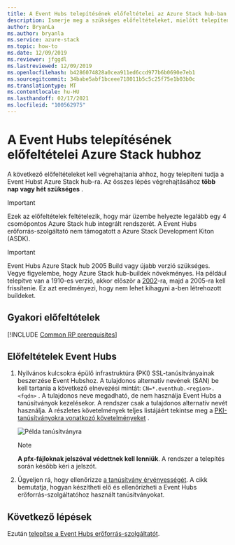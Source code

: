 ```yaml
---
title: A Event Hubs telepítésének előfeltételei az Azure Stack hub-ban
description: Ismerje meg a szükséges előfeltételeket, mielőtt telepítené a Event Hubs erőforrás-szolgáltatót az Azure Stack hub-on.
author: BryanLa
ms.author: bryanla
ms.service: azure-stack
ms.topic: how-to
ms.date: 12/09/2019
ms.reviewer: jfggdl
ms.lastreviewed: 12/09/2019
ms.openlocfilehash: b4286074828a0cea911ed6ccd977b6b0690e7eb1
ms.sourcegitcommit: 34babe5abf1bceee718011b5c5c25f75e1b03b0c
ms.translationtype: MT
ms.contentlocale: hu-HU
ms.lasthandoff: 02/17/2021
ms.locfileid: "100562975"
---
```

# <a name="prerequisites-for-installing-event-hubs-on-azure-stack-hub"></a>A Event Hubs telepítésének előfeltételei Azure Stack hubhoz

A következő előfeltételeket kell végrehajtania ahhoz, hogy telepíteni tudja a Event Hubst Azure Stack hub-ra. Az összes lépés végrehajtásához **több nap vagy hét szükséges** .

> [!IMPORTANT]
> Ezek az előfeltételek feltételezik, hogy már üzembe helyezte legalább egy 4 csomópontos Azure Stack hub integrált rendszerét. A Event Hubs erőforrás-szolgáltató nem támogatott a Azure Stack Development Kiton (ASDK).

> [!IMPORTANT]
> Event Hubs Azure Stack hub 2005 Build vagy újabb verzió szükséges. Vegye figyelembe, hogy Azure Stack hub-buildek növekményes. Ha például telepítve van a 1910-es verzió, akkor először a [2002](./release-notes.md?view=azs-2002&preserve-view=true#2002-build-reference)-ra, majd a 2005-ra kell frissítenie. Ez azt eredményezi, hogy nem lehet kihagyni a-ben létrehozott buildeket.

## <a name="common-prerequisites"></a>Gyakori előfeltételek

[!INCLUDE [Common RP prerequisites](../includes/resource-provider-prerequisites.md)]

## <a name="event-hubs-prerequisites"></a>Előfeltételek Event Hubs

1. Nyilvános kulcsokra épülő infrastruktúra (PKI) SSL-tanúsítványainak beszerzése Event Hubshoz. A tulajdonos alternatív nevének (SAN) be kell tartania a következő elnevezési mintát: `CN=*.eventhub.<region>.<fqdn>` . A tulajdonos neve megadható, de nem használja Event Hubs a tanúsítványok kezelésekor. A rendszer csak a tulajdonos alternatív nevét használja. A részletes követelmények teljes listájáért tekintse meg a [PKI-tanúsítványokra vonatkozó követelményeket](azure-stack-pki-certs.md) .  

   ![Példa tanúsítványra](media/event-hubs-rp-prerequisites/certificate-example.png)

   > [!NOTE]
   > **A pfx-fájloknak jelszóval védettnek kell lenniük**. A rendszer a telepítés során később kéri a jelszót.

2. Ügyeljen rá, hogy ellenőrizze [a tanúsítvány érvényességét](azure-stack-validate-pki-certs.md). A cikk bemutatja, hogyan készítheti elő és ellenőrizheti a Event Hubs erőforrás-szolgáltatóhoz használt tanúsítványokat. 

## <a name="next-steps"></a>Következő lépések

Ezután [telepítse a Event Hubs erőforrás-szolgáltatót](event-hubs-rp-install.md).
